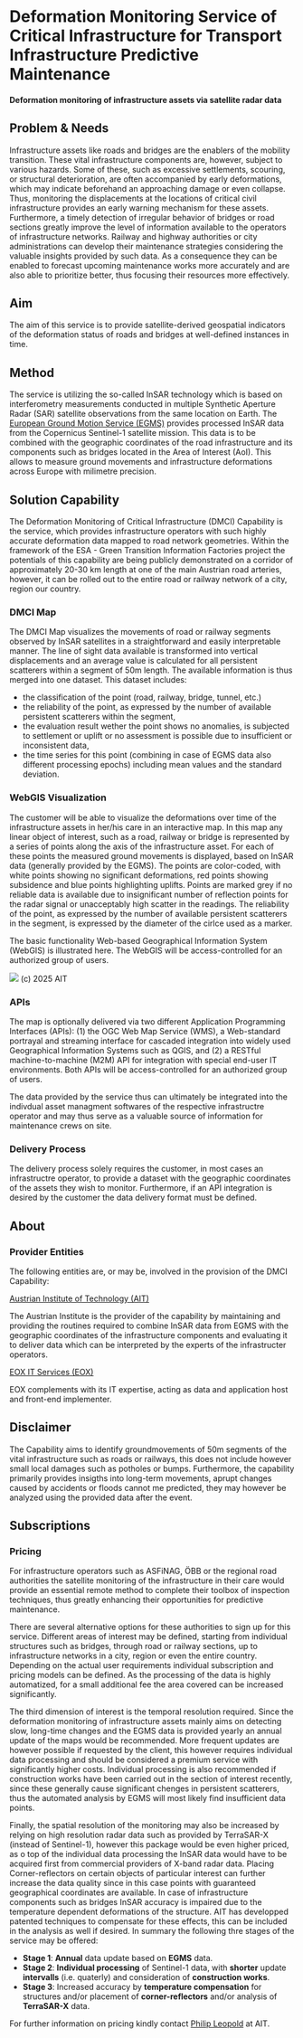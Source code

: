 # Deformation Monitoring Service of Critical Infrastructure for Transport Infrastructure Predictive Maintenance

#### Deformation monitoring of infrastructure assets via satellite radar data <!--{ style="font-size:1rem;opacity:0.7;margin-top:1rem;" }-->

## Problem & Needs

Infrastructure assets like roads and bridges are the enablers of the mobility transition. These vital infrastructure components are, however, subject to various hazards. Some of these, such as excessive settlements, scouring, or structural deterioration, are often accompanied by early deformations, which may indicate beforehand an approaching damage or even collapse. Thus, monitoring the displacements at the locations of critical civil infrastructure provides an early warning mechanism for these assets. Furthermore, a timely detection of irregular behavior of bridges or road sections greatly improve the level of information available to the operators of infrastructure networks. Railway and highway authorities or city administrations can develop their maintenance strategies considering the valuable insights provided by such data. As a consequence they can be enabled to forecast upcoming maintenance works more accurately and are also able to prioritize better, thus focusing their resources more effectively.   

## Aim

The aim of this service is to provide satellite-derived geospatial indicators of the deformation status of roads and bridges at well-defined instances in time. 

## Method

The service is utilizing the so-called InSAR technology which is based on interferometry measurements conducted in multiple Synthetic Aperture Radar (SAR) satellite observations from the same location on Earth. The [European Ground Motion Service (EGMS)](https://land.copernicus.eu/en/products/european-ground-motion-service) provides processed InSAR data from the Copernicus Sentinel-1 satellite mission. This data is to be combined with the geographic coordinates of the road infrastructure and its components such as bridges located in the Area of Interest (AoI). This allows to measure ground movements and infrastructure deformations across Europe with milimetre precision.

## Solution Capability

The Deformation Monitoring of Critical Infrastructure (DMCI) Capability is the service, which provides infrastructure operators with such highly accurate deformation data mapped to road network geometries. Within the framework of the ESA - Green Transition Information Factories project the potentials of this capability are being publicly demonstrated on a corridor of approximately 20-30 km length at one of the main Austrian road arteries, however, it can be rolled out to the entire road or railway network of a city, region our country.

### DMCI Map

The DMCI Map visualizes the movements of road or railway segments observed by InSAR satellites in a straightforward and easily interpretable manner. The line of sight data available is transformed into vertical displacements and an average value is calculated for all persistent scatterers within a segment of 50m length. The available information is thus merged into one dataset.  This dataset includes:
* the classification of the point (road, railway, bridge, tunnel, etc.)
* the reliability of the point, as expressed by the number of available persistent scatterers within the segment,
* the evaluation result wether the point shows no anomalies, is subjected to settlement or uplift or no assessment is possible due to insufficient or inconsistent data,
* the time series for this point (combining in case of EGMS data also different processing epochs) including mean values and the standard deviation.


### WebGIS Visualization 

The customer will be able to visualize the deformations over time of the infrastructure assets in her/his care in an interactive map. In this map any linear object of interest, such as a road, railway or bridge is represented by a series of points along the axis of the infrastructure asset. For each of these points the measured ground movements is displayed, based on InSAR data (generally provided by the EGMS).
The points are color-coded, with white points showing no significant deformations, red points showing subsidence and blue points highlighting uplifts. Points are marked grey if no reliable data is available due to insignificant number of reflection points for the radar signal or unacceptably high scatter in the readings. The reliability of the point, as expressed by the number of available persistent scatterers in the segment, is expressed by the diameter of the cirlce used as a marker.

The basic functionality Web-based Geographical Information System (WebGIS) is illustrated here. The WebGIS will be access-controlled for an authorized group of users. 
	
<img src="https://raw.githubusercontent.com/GTIF-Austria/public-narratives/ea3ab7dd22d468343fd08fdcc7440cc9fda2e2c5/assets/AIT-TIT/WR10Figure-1739891671569.jpg" data-fallback-src="https://raw.githubusercontent.com/AIT-TIT/public-narratives/AIT-TIT/wr-10-transport-infrastructure-predictive-maintenance/assets/AIT-TIT/WR10Figure-1739891671569.jpg" />
(c) 2025 AIT

	
	
### APIs 

The map is optionally delivered via two different Application Programming Interfaces (APIs): (1) the OGC Web Map Service (WMS), a Web-standard portrayal and streaming interface for cascaded integration into widely used Geographical Information Systems such as QGIS, and (2) a RESTful machine-to-machine (M2M) API for integration with special end-user IT environments. Both APIs will be access-controlled for an authorized group of users.

The data provided by the service thus can ultimately be integrated into the indivdual asset managment softwares of the respective infrastructre operator and may thus serve as a valuable source of information for maintenance crews on site.
	
### Delivery Process

The delivery process solely requires the customer, in most cases an infrastructre operator, to provide a dataset with the geographic coordinates of the assets they wish to monitor. Furthermore, if an API integration is desired by the customer the data delivery format must be defined.


## About
### Provider Entities

The following entities are, or may be, involved in the provision of the DMCI Capability:

[Austrian Institute of Technology (AIT)](https://www.ait.ac.at/en/research-topics/structural-dynamics-and-assessment)

The Austrian Institute is the provider of the capability by maintaining and providing the routines required to combine InSAR data from EGMS with the geographic coordinates of the infrastructure components and evaluating it to deliver data which can be interpreted by the experts of the infrastructer operators. 

[EOX IT Services (EOX)](https://eox.at)

EOX complements with its IT expertise, acting as data and application host and front-end implementer.

## Disclaimer

The Capability aims to identify groundmovements of 50m segments of the vital infrastructure such as roads or railways, this does not include however small local damages such as potholes or bumps. Furthermore, the capability primarily provides insigths into long-term movements, aprupt changes caused by accidents or floods cannot me predicted, they may however be analyzed using the provided data after the event.

## Subscriptions
### Pricing

For infrastructure operators such as ASFiNAG, ÖBB or the regional road authorities the satellite monitoring of the infrastructure in their care would provide an essential remote method to complete their toolbox of inspection techniques, thus greatly enhancing their opportunities for predictive maintenance.

There are several alternative options for these authorities to sign up for this service. Different areas of interest may be defined, starting from individual structures such as bridges, through road or railway sections, up to infrastructure networks in a city, region or even the entire country. Depending on the actual user requirements individual subscription and pricing models can be defined. As the processing of the data is highly automatized, for a small additional fee the area covered can be increased significantly.

The third dimension of interest is the temporal resolution required. Since the deformation monitoring of infrastructure assets mainly aims on detecting slow, long-time changes and the EGMS data is provided yearly an annual update of the maps would be recommended. More frequent updates are however possible if requested by the client, this however requires individual data processing and should be considered a premium service with significantly higher costs. Individual processing is also recommended if construction works have been carried out in the section of interest recently, since these generally cause significant chenges in persistent scatterers, thus the automated analysis by EGMS will most likely find insufficient data points.

Finally, the spatial resolution of the monitoring may also be increased by relying on high resolution radar data such as provided by TerraSAR-X (instead of Sentinel-1), however this package would be even higher priced, as o top of the individual data processing the InSAR data would have to be acquired first from commercial providers of X-band radar data. Placing Corner-reflectors on certain objects of particular interest can further increase the data quality since in this case points with guaranteed geographical coordinates are available. In case of infrastructure components such as bridges InSAR accuracy is impaired due to the temperature dependent deformations of the structure. AIT has developped patented techniques to compensate for these effects, this can be included in the analysis as well if desired. In summary the following thre stages of the service may be offered:
* **Stage 1**: **Annual** data update based on **EGMS** data.
* **Stage 2**: **Individual processing** of Sentinel-1 data, with **shorter** update **intervalls** (i.e. quaterly) and consideration of **construction works**.
* **Stage 3**: Increased accuracy by **temperature compensation** for structures and/or placement of **corner-reflectors** and/or analysis of **TerraSAR-X** data.
	
For further information on pricing kindly contact [Philip Leopold](mailto:Philip.Leopold@ait.ac.at) at AIT.
